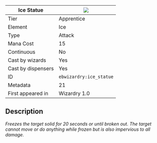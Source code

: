 | Ice Statue |![](https://github.com/Electroblob77/Wizardry/blob/1.12.2/src/main/resources/assets/ebwizardry/textures/spells/ebwizardry:ice_statue.png)|
|---|---|
| Tier | Apprentice |
| Element | Ice |
| Type | Attack |
| Mana Cost | 15 |
| Continuous | No |
| Cast by wizards | Yes |
| Cast by dispensers | Yes |
| ID | `ebwizardry:ice_statue` |
| Metadata | 21 |
| First appeared in | Wizardry 1.0 |
## Description
_Freezes the target solid for 20 seconds or until broken out. The target cannot move or do anything while frozen but is also impervious to all damage._